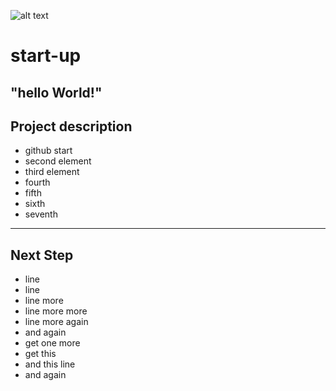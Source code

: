 ![alt text](https://img.shields.io/badge/Github-Teststartup-red "Logo Title Text 1")
# start-up
## "hello World!"
## Project description
* github start 
* second element
* third element 
* fourth
* fifth
* sixth
* seventh
-----
## Next Step
* line
* line
* line more
* line more more
* line more again
* and again
* get one more
* get this
* and this line
* and again


